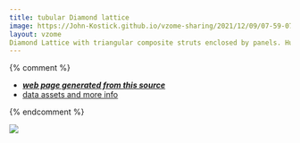 ```yaml
---
title: tubular Diamond lattice
image: https://John-Kostick.github.io/vzome-sharing/2021/12/09/07-59-07-tubular Diamond lattice/tubular Diamond lattice.png
layout: vzome
Diamond Lattice with triangular composite struts enclosed by panels. Hubs are tetrahedra and octahedra.
---
```


{% comment %}
 - [***web page generated from this source***][post]
 - [data assets and more info][github]

[post]: <https://John-Kostick.github.io/vzome-sharing/2021/12/09/tubular Diamond lattice-07-59-07.html>
[github]: <https://github.com/John-Kostick/vzome-sharing/tree/main/2021/12/09/07-59-07-tubular Diamond lattice/>
{% endcomment %}

<vzome-viewer style="width: 100%; height: 65vh;"
       src="https://John-Kostick.github.io/vzome-sharing/2021/12/09/07-59-07-tubular Diamond lattice/tubular Diamond lattice.vZome" >
  <img src="https://John-Kostick.github.io/vzome-sharing/2021/12/09/07-59-07-tubular Diamond lattice/tubular Diamond lattice.png" />
</vzome-viewer>
